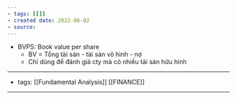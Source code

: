 ```yaml
---
- tags: [[]]
- created date: 2022-06-02
- source: 
---
```


-   BVPS: Book value per share
    -   BV = Tổng tài sản - tài sản vô hình - nợ
    -   Chỉ dùng để đánh giá cty mà có nhiều tải sản hữu hình


---
- tags: [[Fundamental Analysis]] [[FINANCE]]
---